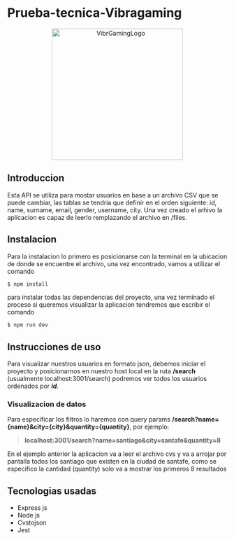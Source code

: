 # Prueba-tecnica-Vibragaming
<p align="center">
<img src="https://vibragaming.com/wp-content/uploads/2022/09/logo-vibra-blanco-01.png" width="300" alt="VibrGamingLogo"/>
</p>


## Introduccion

Esta API se utiliza para mostar usuarios en base a un archivo CSV que se puede cambiar, las tablas se tendria que definir en el orden siguiente: id, name, surname, email, gender, username, city. Una vez creado el arhivo la aplicacion es capaz de leerlo remplazando el archivo en /files.

## Instalacion

Para la instalacion lo primero es posicionarse con la terminal en la ubicacion de donde se encuentre el archivo, una vez encontrado, vamos a utilizar el comando
```bash
$ npm install
```
para instalar todas las dependencias del proyecto, una vez terminado el proceso si queremos visualizar la aplicacion tendremos que escribir el comando 
```bash
$ npm run dev
```

## Instrucciones de uso

Para visualizar nuestros usuarios en formato json, debemos iniciar el proyecto y posicionarnos en nuestro host local en la ruta **/search** (usualmente localhost:3001/search) podremos ver todos los usuarios ordenados por **_id_**.

### Visualizacion de datos
Para especificar los filtros lo haremos con query params **/search?name={name}&city={city}&quantity={quantity}**, por ejemplo:

> **localhost:3001/search?name=santiago&city=santafe&quantity=8**

En el ejemplo anterior la aplicacion va a leer el archivo cvs y va a arrojar por pantalla todos los santiago que existen en la ciudad de santafe, como se especifico la cantidad (quantity) solo va a mostrar los primeros 8 resultados

## Tecnologias usadas

- Express js
- Node js
- Cvstojson
- Jest
